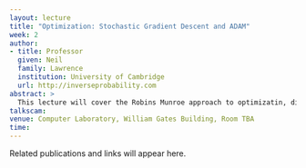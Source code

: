 ```yaml
---
layout: lecture
title: "Optimization: Stochastic Gradient Descent and ADAM"
week: 2
author:
- title: Professor
  given: Neil
  family: Lawrence
  institution: University of Cambridge
  url: http://inverseprobability.com
abstract: >
  This lecture will cover the Robins Munroe approach to optimizatin, differing it from classical approaches and highlighting its advantages for big data. 
talkscam:
venue: Computer Laboratory, William Gates Building, Room TBA
time:
---
```


Related publications and links will appear here.
